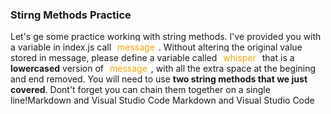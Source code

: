 ### Stirng Methods Practice
<p>Let's ge some practice working with string methods. I've provided you with a variable in index.js call <span style= "color: orange; border: 1px solid white; padding: 0 5px">message</span>. Without altering the original value stored in <span>message</span>, please define a variable called <span style= "color: orange; border: 1px solid white; padding: 0 5px">whisper</span> that is a <b>lowercased</b> version of <span style= "color: orange; border: 1px solid white; padding: 0 5px">message</span>, with all the extra space at the begining and end removed. You will need to use <b>two string methods that we just covered</b>. Dont't forget you can chain them together on a single line!Markdown and Visual Studio Code
Markdown and Visual Studio Code
